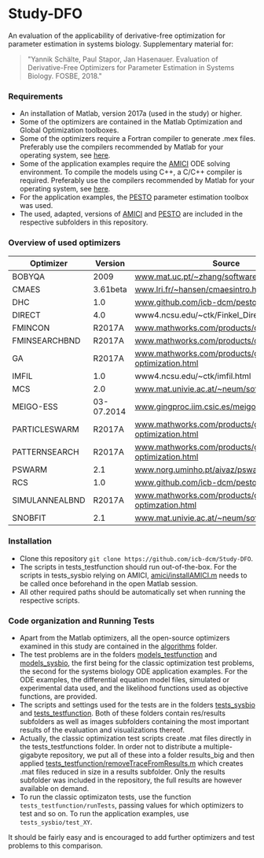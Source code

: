 # Study-DFO

An evaluation of the applicability of derivative-free optimization for parameter estimation in systems biology. Supplementary material for:

> "Yannik Schälte, Paul Stapor, Jan Hasenauer. Evaluation of Derivative-Free Optimizers for Parameter Estimation in Systems Biology. FOSBE, 2018."

### Requirements

* An installation of Matlab, version 2017a (used in the study) or higher.
* Some of the optimizers are contained in the Matlab Optimization and Global Optimization toolboxes.
* Some of the optimizers require a Fortran compiler to generate .mex files. Preferably use the compilers recommended by Matlab for your operating system, see [here](https://de.mathworks.com/help/matlab/write-fortran-mex-files.html).
* Some of the application examples require the [AMICI](https://github.com/ICB-DCM/AMICI) ODE solving environment. To compile the models using C++, a C/C++ compiler is required. Preferably use the compilers recommended by Matlab for your operating system, see [here](https://de.mathworks.com/help/matlab/write-cc-mex-files.html).
* For the application examples, the [PESTO](https://github.com/ICB-DCM/PESTO) parameter estimation toolbox was used.
* The used, adapted, versions of [AMICI](amici) and [PESTO](pesto) are included in the respective subfolders in this repository.

### Overview of used optimizers

Optimizer | Version | Source | Literature | Type
--- | --- | --- | --- | ---
BOBYQA | 2009 | www.mat.uc.pt/~zhang/software.html | Powell2009 | local
CMAES | 3.61beta | www.lri.fr/~hansen/cmaesintro.html | Hansen1996 | global
DHC | 1.0 | www.github.com/icb-dcm/pesto | DeLaMazaYur1994 | local
DIRECT | 4.0 | www4.ncsu.edu/~ctk/Finkel_Direct | Finkel2003 | global
FMINCON | R2017A | www.mathworks.com/products/optimization.html | ByrdGil2000 | local
FMINSEARCHBND | R2017A | www.mathworks.com/products/optimization.html | NelderMea1965 | local
GA | R2017A | www.mathworks.com/products/global-optimization.html | Mitchell1998 | global
IMFIL | 1.0 | www4.ncsu.edu/~ctk/imfil.html | Kelley2011 | local
MCS | 2.0 | www.mat.univie.ac.at/~neum/software/mcs | Huyer1999 | global
MEIGO-ESS | 03-07.2014 | www.gingproc.iim.csic.es/meigo.html | EgeaHen2014 | hybrid
PARTICLESWARM | R2017A | www.mathworks.com/products/global-optimization.html | Eberhardt1995 | global
PATTERNSEARCH | R2017A | www.mathworks.com/products/global-optimization.html | Torczon1997 | local
PSWARM | 2.1 | www.norg.uminho.pt/aivaz/pswarm | VazVic2009 | global
RCS | 1.0 | www.github.com/icb-dcm/pesto | - | local
SIMULANNEALBND | R2017A | www.mathworks.com/products/global-optimzation.html | KirkpatrickGel1983 | local
SNOBFIT | 2.1 | www.mat.univie.ac.at/~neum/software/mcs | Huyer2008 | global

### Installation

* Clone this repository ``git clone https://github.com/icb-dcm/Study-DFO``.
* The scripts in tests_testfunction should run out-of-the-box. For the scripts in tests_sysbio relying on AMICI, [amici/installAMICI.m](amici/installAMICI.m) needs to be called once beforehand in the open Matlab session.
* All other required paths should be automatically set when running the respective scripts.

### Code organization and Running Tests

* Apart from the Matlab optimizers, all the open-source optimizers examined in this study are contained in the [algorithms](algorithms) folder.
* The test problems are in the folders [models_testfunction](models_testfunction) and [models_sysbio](models_sysbio), the first being for the classic optimization test problems, the second for the systems biology ODE application examples. For the ODE examples, the differential equation model files, simulated or experimental data used, and the likelihood functions used as objective functions, are provided.
* The scripts and settings used for the tests are in the folders [tests_sysbio](tests_sysbio) and [tests_testfunction](tests_testfunction). Both of these folders contain res/results subfolders as well as images subfolders containing the most important results of the evaluation and visualizations thereof.
* Actually, the classic optimization test scripts create .mat files directly in the tests_testfunctions folder. In order not to distribute a multiple-gigabyte repository, we put all of these into a folder results_big and then applied [tests_testfunction/removeTraceFromResults.m](tests_testfunction/removeTraceFromResults.m) which creates .mat files reduced in size in a results subfolder. Only the results subfolder was included in the repository, the full results are however available on demand.
* To run the classic optimizaton tests, use the function ``tests_testfunction/runTests``, passing values for which optimizers to test and so on. To run the application examples, use ``tests_sysbio/test_XY``.

It should be fairly easy and is encouraged to add further optimizers and test problems to this comparison.
